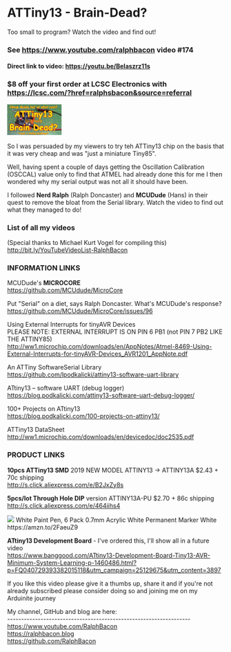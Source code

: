 # ATTiny13 - Brain-Dead?
Too small to program? Watch the video and find out!  

### See https://www.youtube.com/ralphbacon video #174
#### Direct link to video: https://youtu.be/Belaszrz11s  

### $8 off your first order at LCSC Electronics with https://lcsc.com/?href=ralphsbacon&source=referral  

<img src="/images/Thmumbnail.jpg" aligh="left" width="25%">

So I was persuaded by my viewers to try teh ATTiny13 chip on the basis that it was very cheap and was "just a miniature Tiny85".  

Well, having spent a couple of days getting the Oscillation Calibration (OSCCAL) value only to find that ATMEL had already done this for me I then wondered why my serial output was not all it should have been.  

I followed **Nerd Ralph** (Ralph Doncaster) and **MCUDude** (Hans) in their quest to remove the bloat from the Serial library. Watch the video to find out what they managed to do!  

### List of all my videos  
(Special thanks to Michael Kurt Vogel for compiling this)  
http://bit.ly/YouTubeVideoList-RalphBacon  

### INFORMATION LINKS

MCUDude's **MICROCORE**  
https://github.com/MCUdude/MicroCore

Put "Serial" on a diet, says Ralph Doncaster. What's MCUDude's response?  
https://github.com/MCUdude/MicroCore/issues/96

Using External Interrupts for tinyAVR Devices  
PLEASE NOTE: EXTERNAL INTERRUPT IS ON PIN 6 PB1 (not PIN 7 PB2 LIKE THE ATTINY85)  
http://ww1.microchip.com/downloads/en/AppNotes/Atmel-8469-Using-External-Interrupts-for-tinyAVR-Devices_AVR1201_AppNote.pdf

An ATTiny SoftwareSerial Library  
https://github.com/lpodkalicki/attiny13-software-uart-library

ATtiny13 – software UART (debug logger)  
https://blog.podkalicki.com/attiny13-software-uart-debug-logger/

100+ Projects on ATtiny13  
https://blog.podkalicki.com/100-projects-on-attiny13/

ATTiny13 DataSheet  
http://ww1.microchip.com/downloads/en/devicedoc/doc2535.pdf

### PRODUCT LINKS

**10pcs ATTiny13 SMD** 2019 NEW MODEL ATTINY13 -> ATTINY13A $2.43 + 70c shipping  
http://s.click.aliexpress.com/e/B2JxZy8s

**5pcs/lot Through Hole DIP** version ATTINY13A-PU $2.70 + 86c shipping  
http://s.click.aliexpress.com/e/464iihs4

<img src="https://images-eu.ssl-images-amazon.com/images/I/21thbHvAFHL._SL110_.jpg">  
White Paint Pen, 6 Pack 0.7mm Acrylic White Permanent Marker White  
https://amzn.to/2FaeuZ9  

**ATtiny13 Development Board** - I've ordered this, I'll show all in a future video    
https://www.banggood.com/ATtiny13-Development-Board-Tiny13-AVR-Minimum-System-Learning-p-1460486.html?p=FQ040729393382015118&utm_campaign=25129675&utm_content=3897  

If you like this video please give it a thumbs up, share it and if you're not already subscribed please consider doing so and joining me on my Arduinite journey  

My channel, GitHub and blog are here:  
\------------------------------------------------------------------  
https://www.youtube.com/RalphBacon  
https://ralphbacon.blog  
https://github.com/RalphBacon
